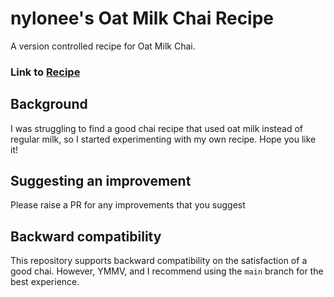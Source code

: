 # nylonee's Oat Milk Chai Recipe

A version controlled recipe for Oat Milk Chai.

### Link to [Recipe](https://github.com/nylonee/chai/blob/main/recipe.md)

## Background
I was struggling to find a good chai recipe that used oat milk instead of regular milk, so I started experimenting with my own recipe. Hope you like it!

## Suggesting an improvement
Please raise a PR for any improvements that you suggest

## Backward compatibility
This repository supports backward compatibility on the satisfaction of a good chai. However, YMMV, and I recommend using the `main` branch for the best experience.
